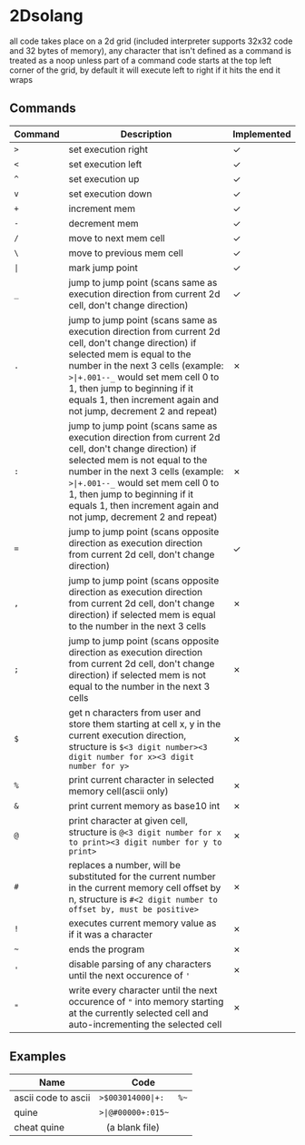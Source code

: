 # 2Dsolang

all code takes place on a 2d grid (included interpreter supports 32x32 code and 32 bytes of memory), any character that isn't defined as a command is treated as a noop unless part of a command
code starts at the top left corner of the grid, by default it will execute left to right
if it hits the end it wraps

## Commands

| Command | Description                                                                                                                                                                                                                                                                                                             | Implemented  |
| ------- | ----------------------------------------------------------------------------------------------------------------------------------------------------------------------------------------------------------------------------------------------------------------------------------------------------------------------- | ------------ |
| `>`     | set execution right                                                                                                                                                                                                                                                                                                     | ✓            |
| `<`     | set execution left                                                                                                                                                                                                                                                                                                      | ✓            |
| `^`     | set execution up                                                                                                                                                                                                                                                                                                        | ✓            |
| `v`     | set execution down                                                                                                                                                                                                                                                                                                      | ✓            |
| `+`     | increment mem                                                                                                                                                                                                                                                                                                           | ✓            |
| `-`     | decrement mem                                                                                                                                                                                                                                                                                                           | ✓            |
| `/`     | move to next mem cell                                                                                                                                                                                                                                                                                                   | ✓            |
| `\`     | move to previous mem cell                                                                                                                                                                                                                                                                                               | ✓            |
| `\|`    | mark jump point                                                                                                                                                                                                                                                                                                         | ✓            |
| `_`     | jump to jump point (scans same as execution direction from current 2d cell, don't change direction)                                                                                                                                                                                                                     | ✓            |
| `.`     | jump to jump point (scans same as execution direction from current 2d cell, don't change direction) if selected mem is equal to the number in the next 3 cells (example: `>\|+.001--_` would set mem cell 0 to 1, then jump to beginning if it equals 1, then increment again and not jump, decrement 2 and repeat)     | ✗            |
| `:`     | jump to jump point (scans same as execution direction from current 2d cell, don't change direction) if selected mem is not equal to the number in the next 3 cells (example: `>\|+.001--_` would set mem cell 0 to 1, then jump to beginning if it equals 1, then increment again and not jump, decrement 2 and repeat) | ✗            |
| `=`     | jump to jump point (scans opposite direction as execution direction from current 2d cell, don't change direction)                                                                                                                                                                                                       | ✓            |
| `,`     | jump to jump point (scans opposite direction as execution direction from current 2d cell, don't change direction) if selected mem is equal to the number in the next 3 cells                                                                                                                                            | ✗            |
| `;`     | jump to jump point (scans opposite direction as execution direction from current 2d cell, don't change direction) if selected mem is not equal to the number in the next 3 cells                                                                                                                                        | ✗            |
| `$`     | get n characters from user and store them starting at cell x, y in the current execution direction, structure is `$<3 digit number><3 digit number for x><3 digit number for y>`                                                                                                                                        | ✗            |
| `%`     | print current character in selected memory cell(ascii only)                                                                                                                                                                                                                                                             | ✗            |
| `&`     | print current memory as base10 int                                                                                                                                                                                                                                                                                      | ✗            |
| `@`     | print character at given cell, structure is `@<3 digit number for x to print><3 digit number for y to print>`                                                                                                                                                                                                           | ✗            |
| `#`     | replaces a number, will be substituted for the current number in the current memory cell offset by n, structure is `#<2 digit number to offset by, must be positive>`                                                                                                                                                   | ✗            |
| `!`     | executes current memory value as if it was a character                                                                                                                                                                                                                                                                  | ✗            |
| `~`     | ends the program                                                                                                                                                                                                                                                                                                        | ✗            |
| `'`     | disable parsing of any characters until the next occurence of `'`                                                                                                                                                                                                                                                       | ✗            |
| `"`     | write every character until the next occurence of `"` into memory starting at the currently selected cell and auto-incrementing the selected cell                                                                                                                                                                       | ✗            |

## Examples

| Name                | Code                     |
| ------------------- | ------------------------ |
| ascii code to ascii | ``>$003014000\|+:   %~`` |
| quine               | ``>\|@#00000+:015~``     |
| cheat quine         | `` `` (a blank file)     |
